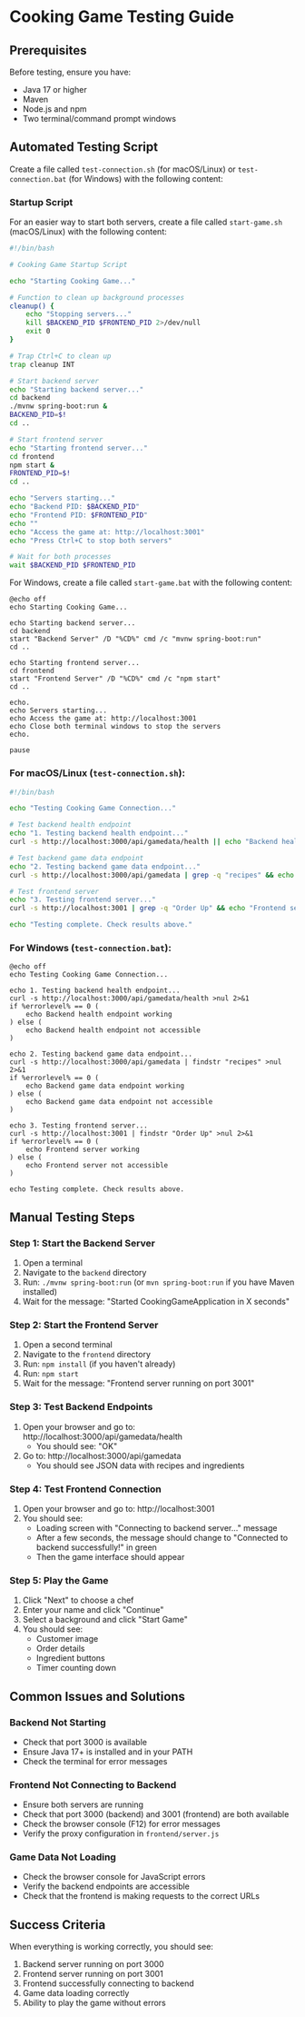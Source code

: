 # Cooking Game Testing Guide

## Prerequisites
Before testing, ensure you have:
- Java 17 or higher
- Maven
- Node.js and npm
- Two terminal/command prompt windows

## Automated Testing Script

Create a file called `test-connection.sh` (for macOS/Linux) or `test-connection.bat` (for Windows) with the following content:

### Startup Script
For an easier way to start both servers, create a file called `start-game.sh` (macOS/Linux) with the following content:

```bash
#!/bin/bash

# Cooking Game Startup Script

echo "Starting Cooking Game..."

# Function to clean up background processes
cleanup() {
    echo "Stopping servers..."
    kill $BACKEND_PID $FRONTEND_PID 2>/dev/null
    exit 0
}

# Trap Ctrl+C to clean up
trap cleanup INT

# Start backend server
echo "Starting backend server..."
cd backend
./mvnw spring-boot:run &
BACKEND_PID=$!
cd ..

# Start frontend server
echo "Starting frontend server..."
cd frontend
npm start &
FRONTEND_PID=$!
cd ..

echo "Servers starting..."
echo "Backend PID: $BACKEND_PID"
echo "Frontend PID: $FRONTEND_PID"
echo ""
echo "Access the game at: http://localhost:3001"
echo "Press Ctrl+C to stop both servers"

# Wait for both processes
wait $BACKEND_PID $FRONTEND_PID
```

For Windows, create a file called `start-game.bat` with the following content:

```batch
@echo off
echo Starting Cooking Game...

echo Starting backend server...
cd backend
start "Backend Server" /D "%CD%" cmd /c "mvnw spring-boot:run"
cd ..

echo Starting frontend server...
cd frontend
start "Frontend Server" /D "%CD%" cmd /c "npm start"
cd ..

echo.
echo Servers starting...
echo Access the game at: http://localhost:3001
echo Close both terminal windows to stop the servers
echo.

pause
```

### For macOS/Linux (`test-connection.sh`):
```bash
#!/bin/bash

echo "Testing Cooking Game Connection..."

# Test backend health endpoint
echo "1. Testing backend health endpoint..."
curl -s http://localhost:3000/api/gamedata/health || echo "Backend health endpoint not accessible"

# Test backend game data endpoint
echo "2. Testing backend game data endpoint..."
curl -s http://localhost:3000/api/gamedata | grep -q "recipes" && echo "Backend game data endpoint working" || echo "Backend game data endpoint not accessible"

# Test frontend server
echo "3. Testing frontend server..."
curl -s http://localhost:3001 | grep -q "Order Up" && echo "Frontend server working" || echo "Frontend server not accessible"

echo "Testing complete. Check results above."
```

### For Windows (`test-connection.bat`):
```batch
@echo off
echo Testing Cooking Game Connection...

echo 1. Testing backend health endpoint...
curl -s http://localhost:3000/api/gamedata/health >nul 2>&1
if %errorlevel% == 0 (
    echo Backend health endpoint working
) else (
    echo Backend health endpoint not accessible
)

echo 2. Testing backend game data endpoint...
curl -s http://localhost:3000/api/gamedata | findstr "recipes" >nul 2>&1
if %errorlevel% == 0 (
    echo Backend game data endpoint working
) else (
    echo Backend game data endpoint not accessible
)

echo 3. Testing frontend server...
curl -s http://localhost:3001 | findstr "Order Up" >nul 2>&1
if %errorlevel% == 0 (
    echo Frontend server working
) else (
    echo Frontend server not accessible
)

echo Testing complete. Check results above.
```

## Manual Testing Steps

### Step 1: Start the Backend Server
1. Open a terminal
2. Navigate to the `backend` directory
3. Run: `./mvnw spring-boot:run` (or `mvn spring-boot:run` if you have Maven installed)
4. Wait for the message: "Started CookingGameApplication in X seconds"

### Step 2: Start the Frontend Server
1. Open a second terminal
2. Navigate to the `frontend` directory
3. Run: `npm install` (if you haven't already)
4. Run: `npm start`
5. Wait for the message: "Frontend server running on port 3001"

### Step 3: Test Backend Endpoints
1. Open your browser and go to: http://localhost:3000/api/gamedata/health
   - You should see: "OK"
2. Go to: http://localhost:3000/api/gamedata
   - You should see JSON data with recipes and ingredients

### Step 4: Test Frontend Connection
1. Open your browser and go to: http://localhost:3001
2. You should see:
   - Loading screen with "Connecting to backend server..." message
   - After a few seconds, the message should change to "Connected to backend successfully!" in green
   - Then the game interface should appear

### Step 5: Play the Game
1. Click "Next" to choose a chef
2. Enter your name and click "Continue"
3. Select a background and click "Start Game"
4. You should see:
   - Customer image
   - Order details
   - Ingredient buttons
   - Timer counting down

## Common Issues and Solutions

### Backend Not Starting
- Check that port 3000 is available
- Ensure Java 17+ is installed and in your PATH
- Check the terminal for error messages

### Frontend Not Connecting to Backend
- Ensure both servers are running
- Check that port 3000 (backend) and 3001 (frontend) are both available
- Check the browser console (F12) for error messages
- Verify the proxy configuration in `frontend/server.js`

### Game Data Not Loading
- Check the browser console for JavaScript errors
- Verify the backend endpoints are accessible
- Check that the frontend is making requests to the correct URLs

## Success Criteria
When everything is working correctly, you should see:
1. Backend server running on port 3000
2. Frontend server running on port 3001
3. Frontend successfully connecting to backend
4. Game data loading correctly
5. Ability to play the game without errors